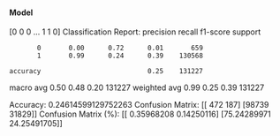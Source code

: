 #### Model
[0 0 0 ... 1 1 0]
Classification Report:
              precision    recall  f1-score   support

           0       0.00      0.72      0.01       659
           1       0.99      0.24      0.39    130568

    accuracy                           0.25    131227
   macro avg       0.50      0.48      0.20    131227
weighted avg       0.99      0.25      0.39    131227

Accuracy: 0.24614599129752263
Confusion Matrix:
[[  472   187]
 [98739 31829]]
Confusion Matrix (%):
[[ 0.35968208  0.14250116]
 [75.24289971 24.25491705]]
